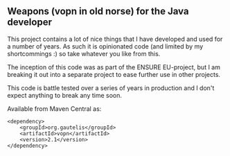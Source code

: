 ## Weapons (vopn in old norse) for the Java developer

This project contains a lot of nice things that I have developed and
used for a number of years. As such it is opinionated code (and
limited by my shortcommings :) so take whatever you like from this.

The inception of this code was as part of the ENSURE EU-project, but I
am breaking it out into a separate project to ease further use in
other projects.

This code is battle tested over a series of years in production and I
don't expect anything to break any time soon.

Available from Maven Central as:
```
<dependency>
    <groupId>org.gautelis</groupId>
    <artifactId>vopn</artifactId>
    <version>2.1</version>
</dependency>

```
